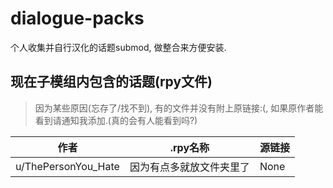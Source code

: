 # dialogue-packs
个人收集并自行汉化的话题submod, 做整合来方便安装.

## 现在子模组内包含的话题(rpy文件)
>因为某些原因(忘存了/找不到), 有的文件并没有附上原链接:(, 如果原作者能看到请通知我添加.(真的会有人能看到吗?)

作者 | .rpy名称 | 源链接
------------ | -------------| --------------------
u/ThePersonYou_Hate | 因为有点多就放文件夹里了 | None|
